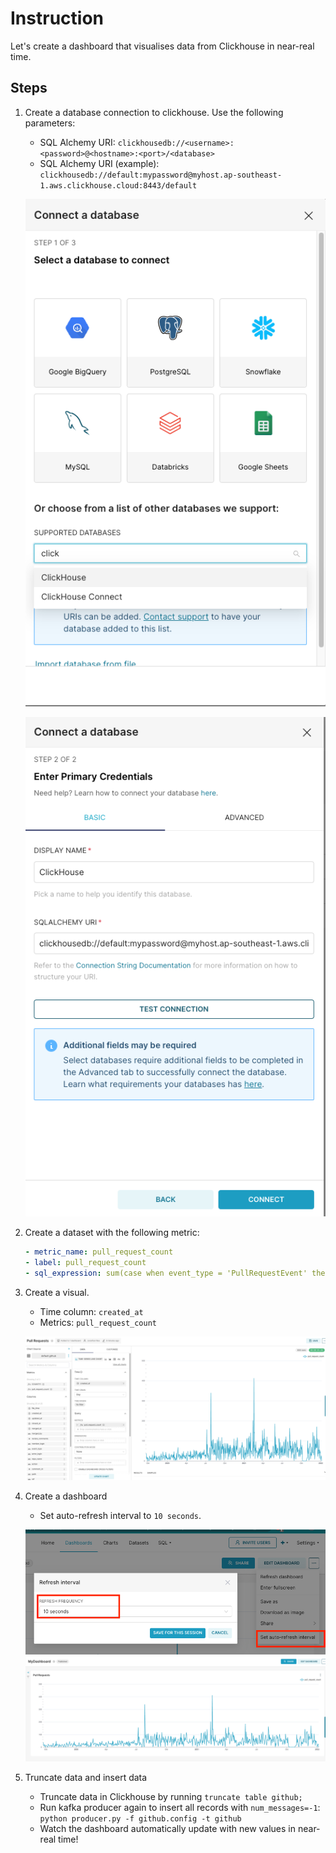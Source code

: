 # Instruction 

Let's create a dashboard that visualises data from Clickhouse in near-real time. 

## Steps 

1. Create a database connection to clickhouse. Use the following parameters: 
    - SQL Alchemy URI: `clickhousedb://<username>:<password>@<hostname>:<port>/<database>` 
    - SQL Alchemy URI (example): `clickhousedb://default:mypassword@myhost.ap-southeast-1.aws.clickhouse.cloud:8443/default` 

    ![](images/clickhouse-connection.png)

    ![](images/clickhouse-connection2.png)

2. Create a dataset with the following metric: 
    ```yaml
    - metric_name: pull_request_count
    - label: pull_request_count
    - sql_expression: sum(case when event_type = 'PullRequestEvent' then 1 else 0 end)
    ```
3. Create a visual. 
    - Time column: `created_at` 
    - Metrics: `pull_request_count` 

    ![](images/line-chart.png)

4. Create a dashboard 
    - Set auto-refresh interval to `10 seconds`. 

    ![](images/auto-refresh.png)
    ![](images/dashboard.png)

5. Truncate data and insert data 
    - Truncate data in Clickhouse by running `truncate table github;` 
    - Run kafka producer again to insert all records with `num_messages=-1`: `python producer.py -f github.config -t github`
    - Watch the dashboard automatically update with new values in near-real time!  

